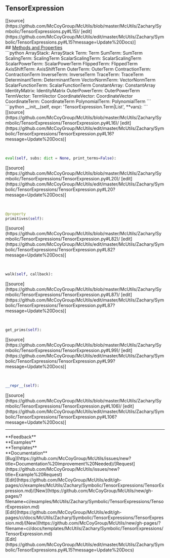 ## <a id="McUtils.McUtils.Zachary.Symbolic.TensorExpressions.TensorExpression">TensorExpression</a> 

<div class="docs-source-link" markdown="1">
[[source](https://github.com/McCoyGroup/McUtils/blob/master/McUtils/Zachary/Symbolic/TensorExpressions.py#L15)/
[edit](https://github.com/McCoyGroup/McUtils/edit/master/McUtils/Zachary/Symbolic/TensorExpressions.py#L15?message=Update%20Docs)]
</div>









<div class="collapsible-section">
 <div class="collapsible-section collapsible-section-header" markdown="1">
## <a class="collapse-link" data-toggle="collapse" href="#methods" markdown="1"> Methods and Properties</a> <a class="float-right" data-toggle="collapse" href="#methods"><i class="fa fa-chevron-down"></i></a>
 </div>
 <div class="collapsible-section collapsible-section-body collapse show" id="methods" markdown="1">
 ```python
ArrayStack: ArrayStack
Term: Term
SumTerm: SumTerm
ScalingTerm: ScalingTerm
ScalarScalingTerm: ScalarScalingTerm
ScalarPowerTerm: ScalarPowerTerm
FlippedTerm: FlippedTerm
AxisShiftTerm: AxisShiftTerm
OuterTerm: OuterTerm
ContractionTerm: ContractionTerm
InverseTerm: InverseTerm
TraceTerm: TraceTerm
DeterminantTerm: DeterminantTerm
VectorNormTerm: VectorNormTerm
ScalarFunctionTerm: ScalarFunctionTerm
ConstantArray: ConstantArray
IdentityMatrix: IdentityMatrix
OuterPowerTerm: OuterPowerTerm
TermVector: TermVector
CoordinateVector: CoordinateVector
CoordinateTerm: CoordinateTerm
PolynomialTerm: PolynomialTerm
```
<a id="McUtils.McUtils.Zachary.Symbolic.TensorExpressions.TensorExpression.__init__" class="docs-object-method">&nbsp;</a> 
```python
__init__(self, expr: 'TensorExpression.Term|List', **vars): 
```
<div class="docs-source-link" markdown="1">
[[source](https://github.com/McCoyGroup/McUtils/blob/master/McUtils/Zachary/Symbolic/TensorExpressions/TensorExpression.py#L16)/
[edit](https://github.com/McCoyGroup/McUtils/edit/master/McUtils/Zachary/Symbolic/TensorExpressions/TensorExpression.py#L16?message=Update%20Docs)]
</div>


<a id="McUtils.McUtils.Zachary.Symbolic.TensorExpressions.TensorExpression.eval" class="docs-object-method">&nbsp;</a> 
```python
eval(self, subs: dict = None, print_terms=False): 
```
<div class="docs-source-link" markdown="1">
[[source](https://github.com/McCoyGroup/McUtils/blob/master/McUtils/Zachary/Symbolic/TensorExpressions/TensorExpression.py#L20)/
[edit](https://github.com/McCoyGroup/McUtils/edit/master/McUtils/Zachary/Symbolic/TensorExpressions/TensorExpression.py#L20?message=Update%20Docs)]
</div>


<a id="McUtils.McUtils.Zachary.Symbolic.TensorExpressions.TensorExpression.primitives" class="docs-object-method">&nbsp;</a> 
```python
@property
primitives(self): 
```
<div class="docs-source-link" markdown="1">
[[source](https://github.com/McCoyGroup/McUtils/blob/master/McUtils/Zachary/Symbolic/TensorExpressions/TensorExpression.py#L82)/
[edit](https://github.com/McCoyGroup/McUtils/edit/master/McUtils/Zachary/Symbolic/TensorExpressions/TensorExpression.py#L82?message=Update%20Docs)]
</div>


<a id="McUtils.McUtils.Zachary.Symbolic.TensorExpressions.TensorExpression.walk" class="docs-object-method">&nbsp;</a> 
```python
walk(self, callback): 
```
<div class="docs-source-link" markdown="1">
[[source](https://github.com/McCoyGroup/McUtils/blob/master/McUtils/Zachary/Symbolic/TensorExpressions/TensorExpression.py#L87)/
[edit](https://github.com/McCoyGroup/McUtils/edit/master/McUtils/Zachary/Symbolic/TensorExpressions/TensorExpression.py#L87?message=Update%20Docs)]
</div>


<a id="McUtils.McUtils.Zachary.Symbolic.TensorExpressions.TensorExpression.get_prims" class="docs-object-method">&nbsp;</a> 
```python
get_prims(self): 
```
<div class="docs-source-link" markdown="1">
[[source](https://github.com/McCoyGroup/McUtils/blob/master/McUtils/Zachary/Symbolic/TensorExpressions/TensorExpression.py#L99)/
[edit](https://github.com/McCoyGroup/McUtils/edit/master/McUtils/Zachary/Symbolic/TensorExpressions/TensorExpression.py#L99?message=Update%20Docs)]
</div>


<a id="McUtils.McUtils.Zachary.Symbolic.TensorExpressions.TensorExpression.__repr__" class="docs-object-method">&nbsp;</a> 
```python
__repr__(self): 
```
<div class="docs-source-link" markdown="1">
[[source](https://github.com/McCoyGroup/McUtils/blob/master/McUtils/Zachary/Symbolic/TensorExpressions/TensorExpression.py#L106)/
[edit](https://github.com/McCoyGroup/McUtils/edit/master/McUtils/Zachary/Symbolic/TensorExpressions/TensorExpression.py#L106?message=Update%20Docs)]
</div>
 </div>
</div>












---


<div markdown="1" class="text-secondary">
<div class="container">
  <div class="row">
   <div class="col" markdown="1">
**Feedback**   
</div>
   <div class="col" markdown="1">
**Examples**   
</div>
   <div class="col" markdown="1">
**Templates**   
</div>
   <div class="col" markdown="1">
**Documentation**   
</div>
   <div class="col" markdown="1">
   
</div>
   <div class="col" markdown="1">
   
</div>
   <div class="col" markdown="1">
   
</div>
</div>
  <div class="row">
   <div class="col" markdown="1">
[Bug](https://github.com/McCoyGroup/McUtils/issues/new?title=Documentation%20Improvement%20Needed)/[Request](https://github.com/McCoyGroup/McUtils/issues/new?title=Example%20Request)   
</div>
   <div class="col" markdown="1">
[Edit](https://github.com/McCoyGroup/McUtils/edit/gh-pages/ci/examples/McUtils/Zachary/Symbolic/TensorExpressions/TensorExpression.md)/[New](https://github.com/McCoyGroup/McUtils/new/gh-pages/?filename=ci/examples/McUtils/Zachary/Symbolic/TensorExpressions/TensorExpression.md)   
</div>
   <div class="col" markdown="1">
[Edit](https://github.com/McCoyGroup/McUtils/edit/gh-pages/ci/docs/McUtils/Zachary/Symbolic/TensorExpressions/TensorExpression.md)/[New](https://github.com/McCoyGroup/McUtils/new/gh-pages/?filename=ci/docs/templates/McUtils/Zachary/Symbolic/TensorExpressions/TensorExpression.md)   
</div>
   <div class="col" markdown="1">
[Edit](https://github.com/McCoyGroup/McUtils/edit/master/McUtils/Zachary/Symbolic/TensorExpressions.py#L15?message=Update%20Docs)   
</div>
   <div class="col" markdown="1">
   
</div>
   <div class="col" markdown="1">
   
</div>
   <div class="col" markdown="1">
   
</div>
</div>
</div>
</div>